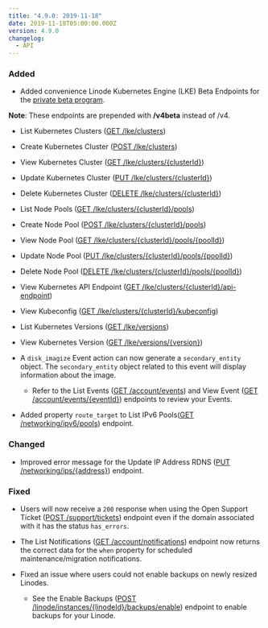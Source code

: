 ```yaml
---
title: "4.9.0: 2019-11-18"
date: 2019-11-18T05:00:00.000Z
version: 4.9.0
changelog:
  - API
---
```


### Added

- Added convenience Linode Kubernetes Engine (LKE) Beta Endpoints for the [private beta program](https://welcome.linode.com/lkebeta/).

**Note**: These endpoints are prepended with **/v4beta** instead of /v4.

- List Kubernetes Clusters ([GET /lke/clusters](https://developers.linode.com/api/v4/lke-clusters))
- Create Kubernetes Cluster ([POST /lke/clusters](https://developers.linode.com/api/v4/lke-clusters/#post))
- View Kubernetes Cluster ([GET /lke/clusters/{clusterId}](https://developers.linode.com/api/v4/lke-clusters-cluster-id))
- Update Kubernetes Cluster ([PUT /lke/clusters/{clusterId}](https://developers.linode.com/api/v4/lke-clusters-cluster-id/#put))
- Delete Kubernetes Cluster ([DELETE /lke/clusters/{clusterId}](https://developers.linode.com/api/v4/lke-clusters-cluster-id/#delete))
- List Node Pools ([GET /lke/clusters/{clusterId}/pools](https://developers.linode.com/api/v4/lke-clusters-cluster-id-pools))
- Create Node Pool ([POST /lke/clusters/{clusterId}/pools](https://developers.linode.com/api/v4/lke-clusters-cluster-id-pools/#post))
- View Node Pool ([GET /lke/clusters/{clusterId}/pools/{poolId}](https://developers.linode.com/api/v4/lke-clusters-cluster-id-pools-pool-id))
- Update Node Pool ([PUT /lke/clusters/{clusterId}/pools/{poolId}](https://developers.linode.com/api/v4/lke-clusters-cluster-id-pools-pool-id/#put))
- Delete Node Pool ([DELETE /lke/clusters/{clusterId}/pools/{poolId}](https://developers.linode.com/api/v4/lke-clusters-cluster-id-pools-pool-id/#delete))
- View Kubernetes API Endpoint ([GET /lke/clusters/{clusterId}/api-endpoint](https://developers.linode.com/api/v4/lke-clusters-cluster-id-api-endpoint))
- View Kubeconfig ([GET /lke/clusters/{clusterId}/kubeconfig](https://developers.linode.com/api/v4/lke-clusters-cluster-id-kubeconfig))
- List Kubernetes Versions ([GET /lke/versions](https://developers.linode.com/api/v4/lke-versions))
- View Kubernetes Version ([GET /lke/versions/{version}](https://developers.linode.com/api/v4/lke-versions-version))

- A `disk_imagize` Event action can now generate a `secondary_entity` object. The `secondary_entity` object related to this event will display information about the image.

  - Refer to the List Events ([GET /account/events](https://www.linode.com/docs/api/account/)) and View Event ([GET /account/events/{eventId}](https://www.linode.com/docs/api/account/)) endpoints to review your Events.

- Added property `route_target` to List IPv6 Pools([GET /networking/ipv6/pools](https://developers.linode.com/api/v4/networking-ipv-6-pools)) endpoint.

### Changed

- Improved error message for the Update IP Address RDNS ([PUT /networking/ips/{address}](https://developers.linode.com/api/v4/networking-ips-address/#put)) endpoint.

### Fixed

- Users will now receive a `200` response when using the Open Support Ticket ([POST /support/tickets](https://developers.linode.com/api/v4/support-tickets/#post)) endpoint even if the domain associated with it has the status `has_errors`.

- The List Notifications ([GET /account/notifications](https://www.linode.com/docs/api/account/)) endpoint now returns the correct data for the `when` property for scheduled maintenance/migration notifications.

- Fixed an issue where users could not enable backups on newly resized Linodes.
  - See the Enable Backups ([POST /linode/instances/{linodeId}/backups/enable](https://developers.linode.com/api/v4/linode-instances-linode-id-backups-enable/#post)) endpoint to enable backups for your Linode.
